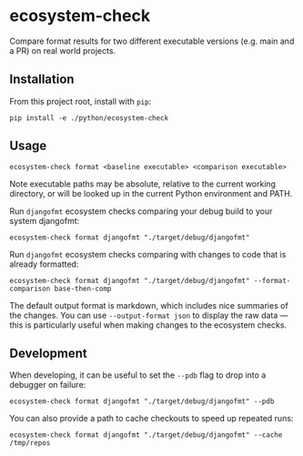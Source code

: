 # ecosystem-check

Compare format results for two different executable versions (e.g. main and a PR) on real world projects.

## Installation

From this project root, install with `pip`:

```shell
pip install -e ./python/ecosystem-check
```

## Usage

```shell
ecosystem-check format <baseline executable> <comparison executable>
```

Note executable paths may be absolute, relative to the current working directory, or will be looked up in the
current Python environment and PATH.

Run `djangofmt` ecosystem checks comparing your debug build to your system djangofmt:

```shell
ecosystem-check format djangofmt "./target/debug/djangofmt"
```

Run `djangofmt` ecosystem checks comparing with changes to code that is already formatted:

```shell
ecosystem-check format djangofmt "./target/debug/djangofmt" --format-comparison base-then-comp
```

The default output format is markdown, which includes nice summaries of the changes. You can use `--output-format json` to display the raw data — this is
particularly useful when making changes to the ecosystem checks.

## Development

When developing, it can be useful to set the `--pdb` flag to drop into a debugger on failure:

```shell
ecosystem-check format djangofmt "./target/debug/djangofmt" --pdb
```

You can also provide a path to cache checkouts to speed up repeated runs:

```shell
ecosystem-check format djangofmt "./target/debug/djangofmt" --cache /tmp/repos
```

